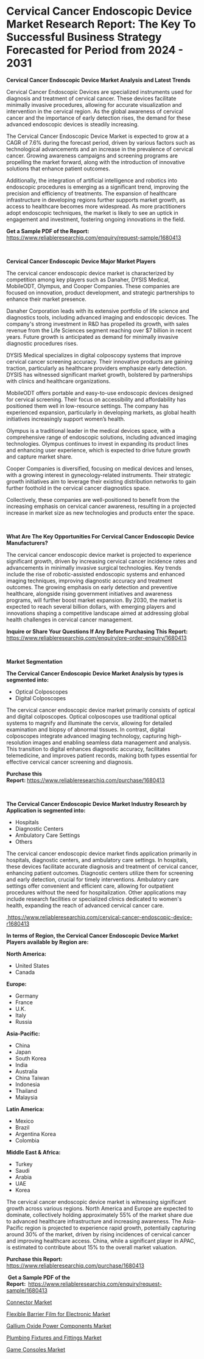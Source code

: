 <p><h1>Cervical Cancer Endoscopic Device Market Research Report: The Key To Successful Business Strategy Forecasted for Period from 2024 - 2031</h1></p><p><strong>Cervical Cancer Endoscopic Device Market Analysis and Latest Trends</strong></p>
<p><p>Cervical Cancer Endoscopic Devices are specialized instruments used for diagnosis and treatment of cervical cancer. These devices facilitate minimally invasive procedures, allowing for accurate visualization and intervention in the cervical region. As the global awareness of cervical cancer and the importance of early detection rises, the demand for these advanced endoscopic devices is steadily increasing.</p><p>The Cervical Cancer Endoscopic Device Market is expected to grow at a CAGR of 7.6% during the forecast period, driven by various factors such as technological advancements and an increase in the prevalence of cervical cancer. Growing awareness campaigns and screening programs are propelling the market forward, along with the introduction of innovative solutions that enhance patient outcomes. </p><p>Additionally, the integration of artificial intelligence and robotics into endoscopic procedures is emerging as a significant trend, improving the precision and efficiency of treatments. The expansion of healthcare infrastructure in developing regions further supports market growth, as access to healthcare becomes more widespread. As more practitioners adopt endoscopic techniques, the market is likely to see an uptick in engagement and investment, fostering ongoing innovations in the field.</p></p>
<p><strong>Get a Sample PDF of the Report:&nbsp;</strong> <a href="https://www.reliableresearchiq.com/enquiry/request-sample/1680413?utm_campaign=1141&utm_medium=2&utm_source=Github&utm_content=ia&utm_term=04102024&utm_id=cervical-cancer-endoscopic-device">https://www.reliableresearchiq.com/enquiry/request-sample/1680413</a></p>
<p>&nbsp;</p>
<p><strong>Cervical Cancer Endoscopic Device Major Market Players</strong></p>
<p><p>The cervical cancer endoscopic device market is characterized by competition among key players such as Danaher, DYSIS Medical, MobileODT, Olympus, and Cooper Companies. These companies are focused on innovation, product development, and strategic partnerships to enhance their market presence.</p><p>Danaher Corporation leads with its extensive portfolio of life science and diagnostics tools, including advanced imaging and endoscopic devices. The company's strong investment in R&D has propelled its growth, with sales revenue from the Life Sciences segment reaching over $7 billion in recent years. Future growth is anticipated as demand for minimally invasive diagnostic procedures rises.</p><p>DYSIS Medical specializes in digital colposcopy systems that improve cervical cancer screening accuracy. Their innovative products are gaining traction, particularly as healthcare providers emphasize early detection. DYSIS has witnessed significant market growth, bolstered by partnerships with clinics and healthcare organizations.</p><p>MobileODT offers portable and easy-to-use endoscopic devices designed for cervical screening. Their focus on accessibility and affordability has positioned them well in low-resource settings. The company has experienced expansion, particularly in developing markets, as global health initiatives increasingly support women’s health.</p><p>Olympus is a traditional leader in the medical devices space, with a comprehensive range of endoscopic solutions, including advanced imaging technologies. Olympus continues to invest in expanding its product lines and enhancing user experience, which is expected to drive future growth and capture market share.</p><p>Cooper Companies is diversified, focusing on medical devices and lenses, with a growing interest in gynecology-related instruments. Their strategic growth initiatives aim to leverage their existing distribution networks to gain further foothold in the cervical cancer diagnostics space.</p><p>Collectively, these companies are well-positioned to benefit from the increasing emphasis on cervical cancer awareness, resulting in a projected increase in market size as new technologies and products enter the space.</p></p>
<p>&nbsp;</p>
<p><strong>What Are The Key Opportunities For Cervical Cancer Endoscopic Device Manufacturers?</strong></p>
<p><p>The cervical cancer endoscopic device market is projected to experience significant growth, driven by increasing cervical cancer incidence rates and advancements in minimally invasive surgical technologies. Key trends include the rise of robotic-assisted endoscopic systems and enhanced imaging techniques, improving diagnostic accuracy and treatment outcomes. The growing emphasis on early detection and preventive healthcare, alongside rising government initiatives and awareness programs, will further boost market expansion. By 2030, the market is expected to reach several billion dollars, with emerging players and innovations shaping a competitive landscape aimed at addressing global health challenges in cervical cancer management.</p></p>
<p><strong>Inquire or Share Your Questions If Any Before Purchasing This Report:</strong> <a href="https://www.reliableresearchiq.com/enquiry/pre-order-enquiry/1680413?utm_campaign=1141&utm_medium=2&utm_source=Github&utm_content=ia&utm_term=04102024&utm_id=cervical-cancer-endoscopic-device">https://www.reliableresearchiq.com/enquiry/pre-order-enquiry/1680413</a></p>
<p>&nbsp;</p>
<p><strong>Market Segmentation</strong></p>
<p><strong>The Cervical Cancer Endoscopic Device Market Analysis by types is segmented into:</strong></p>
<p><ul><li>Optical Colposcopes</li><li>Digital Colposcopes</li></ul></p>
<p><p>The cervical cancer endoscopic device market primarily consists of optical and digital colposcopes. Optical colposcopes use traditional optical systems to magnify and illuminate the cervix, allowing for detailed examination and biopsy of abnormal tissues. In contrast, digital colposcopes integrate advanced imaging technology, capturing high-resolution images and enabling seamless data management and analysis. This transition to digital enhances diagnostic accuracy, facilitates telemedicine, and improves patient records, making both types essential for effective cervical cancer screening and diagnosis.</p></p>
<p><strong>Purchase this Report:&nbsp;</strong><a href="https://www.reliableresearchiq.com/purchase/1680413?utm_campaign=1141&utm_medium=2&utm_source=Github&utm_content=ia&utm_term=04102024&utm_id=cervical-cancer-endoscopic-device">https://www.reliableresearchiq.com/purchase/1680413</a></p>
<p>&nbsp;</p>
<p><strong>The Cervical Cancer Endoscopic Device Market Industry Research by Application is segmented into:</strong></p>
<p><ul><li>Hospitals</li><li>Diagnostic Centers</li><li>Ambulatory Care Settings</li><li>Others</li></ul></p>
<p><p>The cervical cancer endoscopic device market finds application primarily in hospitals, diagnostic centers, and ambulatory care settings. In hospitals, these devices facilitate accurate diagnosis and treatment of cervical cancer, enhancing patient outcomes. Diagnostic centers utilize them for screening and early detection, crucial for timely interventions. Ambulatory care settings offer convenient and efficient care, allowing for outpatient procedures without the need for hospitalization. Other applications may include research facilities or specialized clinics dedicated to women's health, expanding the reach of advanced cervical cancer care.</p></p>
<p><a href="https://www.reliableresearchiq.com/cervical-cancer-endoscopic-device-r1680413?utm_campaign=1141&utm_medium=2&utm_source=Github&utm_content=ia&utm_term=04102024&utm_id=cervical-cancer-endoscopic-device">&nbsp;https://www.reliableresearchiq.com/cervical-cancer-endoscopic-device-r1680413</a></p>
<p><strong>In terms of Region, the Cervical Cancer Endoscopic Device Market Players available by Region are:</strong></p>
<p>
    <p> <strong> North America: </strong>
        <ul>
            <li>United States</li>
            <li>Canada</li>
        </ul>
        </p> 
    <p> <strong> Europe: </strong>
        <ul>
            <li>Germany</li>
            <li>France</li>
            <li>U.K.</li>
            <li>Italy</li>
            <li>Russia</li>
        </ul>
        </p> 
    <p> <strong> Asia-Pacific: </strong>
        <ul>
            <li>China</li>
            <li>Japan</li>
            <li>South Korea</li>
            <li>India</li>
            <li>Australia</li>
            <li>China Taiwan</li>
            <li>Indonesia</li>
            <li>Thailand</li>
            <li>Malaysia</li>
        </ul>
        </p> 
    <p> <strong> Latin America: </strong>
        <ul>
            <li>Mexico</li>
            <li>Brazil</li>
            <li>Argentina Korea</li>
            <li>Colombia</li>
        </ul>
        </p> 
    <p> <strong> Middle East & Africa: </strong>
        <ul>
            <li>Turkey</li>
            <li>Saudi</li>
            <li>Arabia</li>
            <li>UAE</li>
            <li>Korea</li>
        </ul>
    </p>
    </p>
<p><p>The cervical cancer endoscopic device market is witnessing significant growth across various regions. North America and Europe are expected to dominate, collectively holding approximately 55% of the market share due to advanced healthcare infrastructure and increasing awareness. The Asia-Pacific region is projected to experience rapid growth, potentially capturing around 30% of the market, driven by rising incidences of cervical cancer and improving healthcare access. China, while a significant player in APAC, is estimated to contribute about 15% to the overall market valuation.</p></p>
<p><strong>Purchase this Report: </strong><a href="https://www.reliableresearchiq.com/purchase/1680413?utm_campaign=1141&utm_medium=2&utm_source=Github&utm_content=ia&utm_term=04102024&utm_id=cervical-cancer-endoscopic-device">https://www.reliableresearchiq.com/purchase/1680413</a></p>
<p>&nbsp;<strong>Get a Sample PDF of the Report:&nbsp;&nbsp;</strong><a href="https://www.reliableresearchiq.com/enquiry/request-sample/1680413?utm_campaign=1141&utm_medium=2&utm_source=Github&utm_content=ia&utm_term=04102024&utm_id=cervical-cancer-endoscopic-device">https://www.reliableresearchiq.com/enquiry/request-sample/1680413</a></p>
<p><strong></strong></p>
<p><p><a href="https://www.linkedin.com/pulse/charting-future-comprehensive-analysis-global-connector-aphde?utm_campaign=1141&utm_medium=2&utm_source=Github&utm_content=ia&utm_term=04102024&utm_id=cervical-cancer-endoscopic-device">Connector Market</a></p><p><a href="https://issuu.com/reportprime-2/docs/flexible-barrier-film-for-electroni_41e8f8e0ac7565?utm_campaign=1141&utm_medium=2&utm_source=Github&utm_content=ia&utm_term=04102024&utm_id=cervical-cancer-endoscopic-device">Flexible Barrier Film for Electronic Market</a></p><p><a href="https://issuu.com/reportprime-2/docs/gallium-oxide-power-components-mark_69d3ed22deb1ce?utm_campaign=1141&utm_medium=2&utm_source=Github&utm_content=ia&utm_term=04102024&utm_id=cervical-cancer-endoscopic-device">Gallium Oxide Power Components Market</a></p><p><a href="https://www.linkedin.com/pulse/global-plumbing-fixtures-fittings-market-sector2024-2031-metrics-wlpce?utm_campaign=1141&utm_medium=2&utm_source=Github&utm_content=ia&utm_term=04102024&utm_id=cervical-cancer-endoscopic-device">Plumbing Fixtures and Fittings Market</a></p><p><a href="https://www.linkedin.com/pulse/global-game-consoles-market-pulse-trends-growth-analysis-ugcre?utm_campaign=1141&utm_medium=2&utm_source=Github&utm_content=ia&utm_term=04102024&utm_id=cervical-cancer-endoscopic-device">Game Consoles Market</a></p></p>